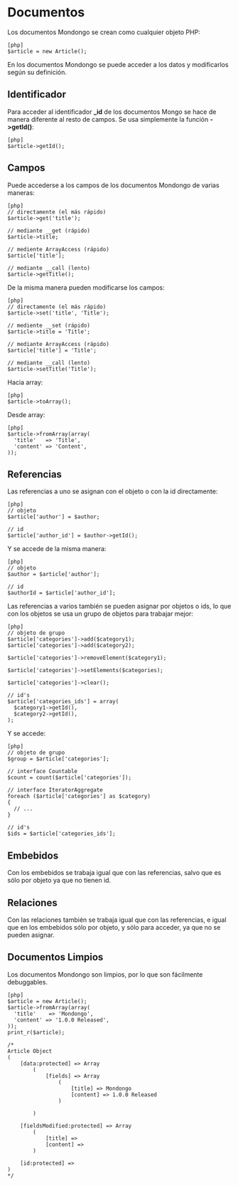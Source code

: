Documentos
==========

Los documentos Mondongo se crean como cualquier objeto PHP:

    [php]
    $article = new Article();

En los documentos Mondongo se puede acceder a los datos y modificarlos según su
definición.

Identificador
-------------

Para acceder al identificador **_id** de los documentos Mongo se hace de manera
diferente al resto de campos. Se usa simplemente la función **->getId()**:

    [php]
    $article->getId();

Campos
------

Puede accederse a los campos de los documentos Mondongo de varias maneras:

    [php]
    // directamente (el más rápido)
    $article->get('title');

    // mediante __get (rápido)
    $article->title;

    // mediente ArrayAccess (rápido)
    $article['title'];

    // mediante __call (lento)
    $article->getTitle();

De la misma manera pueden modificarse los campos:

    [php]
    // directamente (el más rápido)
    $article->set('title', 'Title');

    // mediente __set (rápido)
    $article->title = 'Title';

    // mediante ArrayAccess (rápido)
    $article['title'] = 'Title';

    // mediante __call (lento)
    $article->setTitle('Title');

Hacia array:

    [php]
    $article->toArray();

Desde array:

    [php]
    $article->fromArray(array(
      'title'   => 'Title',
      'content' => 'Content',
    ));

Referencias
-----------

Las referencias a uno se asignan con el objeto o con la id directamente:

    [php]
    // objeto
    $article['author'] = $author;

    // id
    $article['author_id'] = $author->getId();

Y se accede de la misma manera:

    [php]
    // objeto
    $author = $article['author'];

    // id
    $authorId = $article['author_id'];

Las referencias a varios también se pueden asignar por objetos o ids, lo que
con los objetos se usa un grupo de objetos para trabajar mejor:

    [php]
    // objeto de grupo
    $article['categories']->add($category1);
    $article['categories']->add($category2);

    $article['categories']->removeElement($category1);

    $article['categories']->setElements($categories);

    $article['categories']->clear();

    // id's
    $article['categories_ids'] = array(
      $category1->getId(),
      $category2->getId(),
    );

Y se accede:

    [php]
    // objeto de grupo
    $group = $article['categories'];

    // interface Countable
    $count = count($article['categories']);

    // interface IteratorAggregate
    foreach ($article['categories'] as $category)
    {
      // ...
    }

    // id's
    $ids = $article['categories_ids'];

Embebidos
---------

Con los embebidos se trabaja igual que con las referencias, salvo que es sólo
por objeto ya que no tienen id.

Relaciones
----------

Con las relaciones también se trabaja igual que con las referencias, e igual
que en los embebidos sólo por objeto, y sólo para acceder, ya que no se pueden
asignar.

Documentos Limpios
------------------

Los documentos Mondongo son limpios, por lo que son fácilmente debuggables.

    [php]
    $article = new Article();
    $article->fromArray(array(
      'title'    => 'Mondongo',
      'content' => '1.0.0 Released',
    ));
    print_r($article);

    /*
    Article Object
    (
        [data:protected] => Array
            (
                [fields] => Array
                    (
                        [title] => Mondongo
                        [content] => 1.0.0 Released
                    )

            )

        [fieldsModified:protected] => Array
            (
                [title] =>
                [content] =>
            )

        [id:protected] =>
    )
    */
